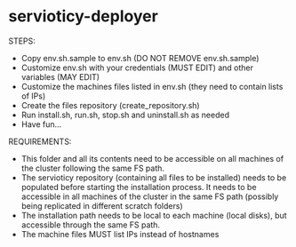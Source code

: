 # servioticy-deployer

STEPS:
* Copy env.sh.sample to env.sh (DO NOT REMOVE env.sh.sample)
* Customize env.sh with your credentials (MUST EDIT) and other variables (MAY EDIT)
* Customize the machines files listed in env.sh (they need to contain lists of IPs)
* Create the files repository (create_repository.sh)
* Run install.sh, run.sh, stop.sh and uninstall.sh as needed
* Have fun...

REQUIREMENTS:

* This folder and all its contents need to be accessible on all machines of the cluster following the same FS path.
* The servioticy repository (containing all files to be installed) needs to be populated before starting the installation process. It needs to be accessible in all machines of the cluster in the same FS path (possibly being replicated in different scratch folders)
* The installation path needs to be local to each machine (local disks), but accessible through the same FS path.
* The machine files MUST list IPs instead of hostnames
